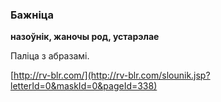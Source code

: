 ### Бажніца
**назоўнік, жаночы род, устарэлае**

Паліца з абразамі.

<a rel="author">[http://rv-blr.com/](http://rv-blr.com/slounik.jsp?letterId=0&maskId=0&pageId=338)</a>
